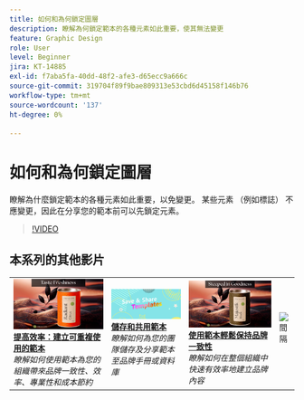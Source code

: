 ```yaml
---
title: 如何和為何鎖定圖層
description: 瞭解為何鎖定範本的各種元素如此重要，使其無法變更
feature: Graphic Design
role: User
level: Beginner
jira: KT-14885
exl-id: f7aba5fa-40dd-48f2-afe3-d65ecc9a666c
source-git-commit: 319704f89f9bae809313e53cbd6d45158f146b76
workflow-type: tm+mt
source-wordcount: '137'
ht-degree: 0%

---
```


# 如何和為何鎖定圖層

瞭解為什麼鎖定範本的各種元素如此重要，以免變更。 某些元素 （例如標誌） 不應變更，因此在分享您的範本前可以先鎖定元素。

>[!VIDEO](https://video.tv.adobe.com/v/3427095?quality=12&learn=on&hidetitle=true)

## 本系列的其他影片

<table style="table-layout:fixed">
<tr>
   <td>
         <a href="create-templates.md">
            <img alt="提高效率：建立可重複使用的範本" src="assets/create-template.png" />
         </a>
         <div>
         <a href="create-templates.md"><strong>提高效率：建立可重複使用的範本</strong></a>
         </div>
         <em>瞭解如何使用範本為您的組織帶來品牌一致性、效率、專業性和成本節約</em>
         <br>
   </td>
   <td>
         <a href="share-templates.md">
            <img alt="儲存和共用範本" src="assets/share-templates.png" />
         </a>
         <div>
         <a href="share-templates.md"><strong>儲存和共用範本</strong></a>
         </div>
         <em>瞭解如何為您的團隊儲存及分享範本至品牌手冊或資料庫</em>
         <br>
   </td>
   <td>
         <a href="use-templates.md">
            <img alt="使用範本輕鬆保持品牌一致性" src="assets/use-templates.png" />
         </a>
         <div>
         <a href="use-templates.md"><strong>使用範本輕鬆保持品牌一致性</strong></a>
         </div>
         <em>瞭解如何在整個組織中快速有效率地建立品牌內容</em>
         <br>
   </td>
   <td>
      <img alt="間隔" src="../assets/Whitespacer.png" />
      <div>
      <br>
   </td>
</tr>
</table>
